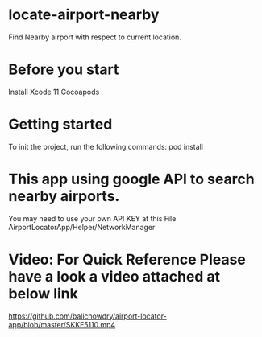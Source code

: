 # locate-airport-nearby
Find Nearby airport with respect to current location. 

# Before you start
Install Xcode 11
Cocoapods 

# Getting started
To init the project, run the following commands:
pod install

# This app using google API to search nearby airports.
You may need to use your own API KEY at this File AirportLocatorApp/Helper/NetworkManager

# Video: For Quick Reference Please have a look a video attached at below link
https://github.com/balichowdry/airport-locator-app/blob/master/SKKF5110.mp4
